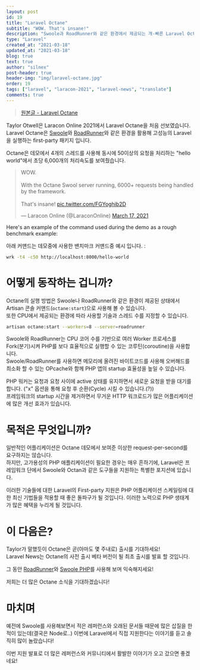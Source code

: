 ```yaml
---
layout: post
id: 19
title: "Laravel Octane"
subtitle: "WOW. That's insane!"
description: "Swoole과 RoadRunner와 같은 환경에서 제공되는 개-빠른 Laravel Octane"
type: "Laravel"
created_at: "2021-03-18"
updated_at: "2021-03-18"
blog: true
text: true
author: "silnex"
post-header: true
header-img: "img/laravel-octane.jpg"
order: 19
tags: ["laravel", "laracon-2021", "laravel-news", "translate"]
comments: true
---
```


> [원본글 - Laravel Octane](https://laravel-news.com/laravel-octane)

Taylor Otwell은 Laracon Online 2021에서 Laravel Octane을 처음 선보였습니다.  
Laravel Octane은 [Swoole](https://www.swoole.co.uk/)와 [RoadRunner](https://roadrunner.dev/)와 같은 환경을 활용해 고성능의 Laravel을 실행하는 first-party 패키지 입니다.

Octane은 데모에서 4개의 스레드를 사용해 동시에 50이상의 요청을 처리하는 "hello world"에서 초당 6,000개의 처리속도를 보여줬습니다.

<blockquote class="twitter-tweet"><p lang="en" dir="ltr">WOW.<br><br>With the Octane Swool server running, 6000+ requests being handled by the framework.<br><br>That&#39;s insane! <a href="https://t.co/FGYoghib2D">pic.twitter.com/FGYoghib2D</a></p>&mdash; Laracon Online (@LaraconOnline) <a href="https://twitter.com/LaraconOnline/status/1372251742251802624?ref_src=twsrc%5Etfw">March 17, 2021</a></blockquote> <script async src="https://platform.twitter.com/widgets.js" charset="utf-8"></script>

Here's an example of the command used during the demo as a rough benchmark example:

아래 커맨드는 데모중에 사용한 밴치마크 커맨드중 예시 입니다. :

```bash
wrk -t4 -c50 http://localhost:8000/hello-world
```

# 어떻게 동작하는 겁니까?

Octane의 실행 방법은 Swoole나 RoadRunner와 같은 환경이 제공된 상태에서 Artisan 콘솔 커맨드(`octane:start`)으로 사용해 볼 수 있습니다.  
또한 CPU에서 제공되는 환경에 따라 사용할 기술과 스레드 수를 지정할 수 있습니다.

```bash
artisan octane:start --workers=8 --server=roadrunner
```

Swoole와 RoadRunner는 CPU 코어 수를 기반으로 여러 Worker 프로세스를 Fork(분기)시켜 PHP를 보다 효율적으로 실행할 수 있는 코루틴(coroutine)을 사용합니다.  
Swoole/RoadRunner를 사용하면 메모리에 올려진 바이트코드를 사용해 오버해드를 최소화 할 수 있는 OPcache와 함께 PHP 앱의 startup 효율성을 높일 수 있습니다.

PHP 워커는 요청과 요청 사이에 active 상태를 유지하면서 새로운 요청을 받을 대기를 합니다. ("x" 옵션을 통해 요청 후 순환(Cycle) 시킬 수 있습니다.(?))  
프레임워크의 startup 시간을 제거하면서 무거운 HTTP 워크로드가 많은 어플리케이션에 많은 개선 효과가 있습니다.

# 목적은 무엇입니까?

일반적인 어플리케이션은 Octane 데모에서 보여준 이상한 request-per-second를 요구하지는 않습니다.  
하지만, 고가용성의 PHP 애플리케이션이 필요한 경우는 매우 흔하기에, Laravel은 프레임워크 단에서 Swoole와 Octan과 같은 도구들을 지원하는 특별한 포지션에 있습니다.

이러한 기술들에 대한 Laravel의 First-party 지원은 PHP 어플리케이션 스케일링에 대한 최신 기법들을 적용할 때 좋은 돌파구가 될 것입니다. 이러한 노력으로 PHP 생태계가 많은 혜택을 누리게 될 것입니다.

# 이 다음은?

Taylor가 말했듯이 Octane은 곧(아마도 몇 주내로) 출시를 기대하세요!  
Laravel News는 Octane의 사전 출시 베타 버전이 될 최초 출시를 발표 할 것입니다.

그 동안 [RoadRunner](https://roadrunner.dev/docs/intro-about)와 [Swoole PHP](https://www.swoole.co.uk/how-it-works)를 사용해 보며 익숙해지세요!

저희는 더 많은 Octane 소식을 기대하겠습니다!

# 마치며

예전에 Swoole를 사용해보면서 적은 레퍼런스와 오래된 문서들 때문에 많은 삽질을 한적이 있는데(결국은 Node로..) 이번에 Laravel에서 직접 지원한다는 이야기를 듣고 솔직히 많이 놀랐습니다!

이번 지원 발표로 더 많은 레퍼런스와 커뮤니티에서 활발한 이야기가 오고 갔으면 좋겠네요!